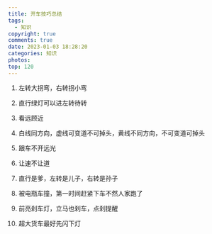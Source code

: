 ```yaml
---
title: 开车技巧总结
tags:
  - 知识
copyright: true
comments: true
date: 2023-01-03 18:28:20
categories: 知识
photos:
top: 120
---
```


1. 左转大拐弯，右转拐小弯

2. 直行绿灯可以进左转待转

3. 看远顾近

4. 白线同方向，虚线可变道不可掉头，黄线不同方向，不可变道可掉头

5. 跟车不开远光

6. 让速不让道

7. 直行是爹，左转是儿子，右转是孙子

8. 被电瓶车撞，第一时间赶紧下车不然人家跑了

9. 前亮刹车灯，立马也刹车，点刹提醒

10. 超大货车最好先闪下灯
